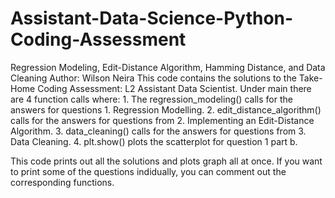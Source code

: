 # Assistant-Data-Science-Python-Coding-Assessment
Regression Modeling, Edit-Distance Algorithm, Hamming Distance, and Data Cleaning
Author: Wilson Neira
This code contains the solutions to the Take-Home Coding Assessment: L2 Assistant Data Scientist.
Under main there are 4 function calls where:
	1. The regression_modeling() calls for the answers for questions 1. Regression Modelling.
	2. edit_distance_algorithm() calls for the answers for questions from 2. Implementing an Edit-Distance Algorithm.
	3. data_cleaning() calls for the answers for questions from 3. Data Cleaning.
	4. plt.show() plots the scatterplot for question 1 part b.

This code prints out all the solutions and plots graph all at once. If you want to print some of the questions indidually, you can comment out the corresponding functions.

